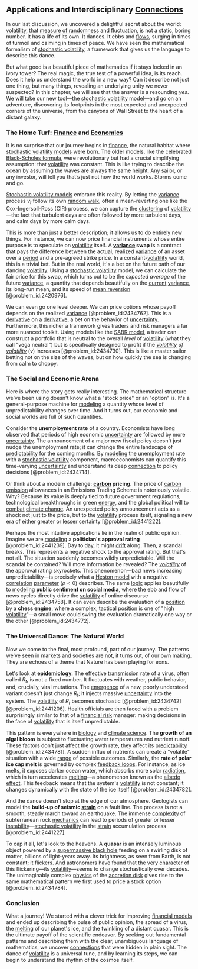 ## Applications and Interdisciplinary [Connections](@article_id:193345)

In our last discussion, we uncovered a delightful secret about the world: [volatility](@article_id:266358), that [measure of randomness](@article_id:272859) and fluctuation, is not a static, boring number. It has a life of its own. It dances. It ebbs and [flows](@article_id:161297), surging in times of turmoil and calming in times of peace. We have seen the mathematical formalism of [stochastic volatility](@article_id:140302), a framework that gives us the language to describe this dance.

But what good is a beautiful piece of mathematics if it stays locked in an ivory tower? The real magic, the true test of a powerful idea, is its reach. Does it help us understand the world in a new way? Can it describe not just one thing, but many things, revealing an underlying unity we never suspected? In this chapter, we will see that the answer is a resounding *yes*. We will take our new tool—the [stochastic volatility](@article_id:140302) model—and go on an adventure, discovering its footprints in the most expected and unexpected corners of the universe, from the canyons of Wall Street to the heart of a distant galaxy.

### The Home Turf: [Finance](@article_id:144433) and [Economics](@article_id:271560)

It is no surprise that our journey begins in [finance](@article_id:144433), the natural habitat where [stochastic volatility models](@article_id:142240) were born. The older models, like the celebrated [Black-Scholes formula](@article_id:194407), were revolutionary but had a crucial simplifying assumption: that [volatility](@article_id:266358) was constant. This is like trying to describe the ocean by assuming the waves are always the same height. Any sailor, or any investor, will tell you that’s just not how the world works. Storms come and go.

[Stochastic volatility models](@article_id:142240) embrace this reality. By letting the [variance](@article_id:148683) process $v_t$ follow its own [random walk](@article_id:142126), often a mean-reverting one like the Cox-Ingersoll-Ross (CIR) process, we can capture the [clustering](@article_id:266233) of [volatility](@article_id:266358)—the fact that turbulent days are often followed by more turbulent days, and calm days by more calm days.

This is more than just a better description; it allows us to do entirely new things. For instance, we can now price financial instruments whose entire purpose is to speculate on [volatility](@article_id:266358) itself. A **[variance](@article_id:148683) swap** is a contract that pays the difference between the actual, realized [variance](@article_id:148683) of an asset over a [period](@article_id:169165) and a pre-agreed strike price. In a constant-[volatility](@article_id:266358) world, this is a trivial bet. But in the real world, it's a bet on the future path of our dancing [volatility](@article_id:266358). Using a [stochastic volatility](@article_id:140302) model, we can calculate the fair price for this swap, which turns out to be the *expected average* of the future [variance](@article_id:148683), a quantity that depends beautifully on the [current](@article_id:270029) [variance](@article_id:148683), its long-run mean, and its speed of [mean reversion](@article_id:146104) [@problem_id:2420976].

We can even go one level deeper. We can price options whose payoff depends on the realized [variance](@article_id:148683) [@problem_id:2434762]. This is a [derivative](@article_id:157426) on a [derivative](@article_id:157426), a bet on the behavior of [uncertainty](@article_id:275351). Furthermore, this richer a framework gives traders and risk managers a far more nuanced toolkit. Using models like the [SABR model](@article_id:146666), a trader can construct a portfolio that is neutral to the overall *level* of [volatility](@article_id:266358) (what they call "vega neutral") but is specifically designed to profit if the *[volatility](@article_id:266358) of [volatility](@article_id:266358)* ($\nu$) increases [@problem_id:2434730]. This is like a master sailor betting not on the size of the waves, but on how quickly the sea is changing from calm to choppy.

### The Social and Economic Arena

Here is where the story gets really interesting. The mathematical structure we've been using doesn't know what a "stock price" or an "option" is. It's a general-purpose machine for [modeling](@article_id:268079) a quantity whose level of unpredictability changes over time. And it turns out, our economic and social worlds are full of such quantities.

Consider the **unemployment rate** of a country. Economists have long observed that periods of high economic [uncertainty](@article_id:275351) are followed by more [uncertainty](@article_id:275351). The announcement of a major new fiscal policy doesn't just nudge the unemployment rate; it can change the entire landscape of [predictability](@article_id:269596) for the coming months. By [modeling](@article_id:268079) the unemployment rate with a [stochastic volatility](@article_id:140302) component, macroeconomists can quantify this time-varying [uncertainty](@article_id:275351) and understand its deep [connection](@article_id:157984) to policy decisions [@problem_id:2434714].

Or think about a modern challenge: **[carbon](@article_id:149718) pricing**. The price of [carbon](@article_id:149718) [emission](@article_id:183140) allowances in an Emissions Trading Scheme is notoriously volatile. Why? Because its value is deeply tied to future government regulations, technological breakthroughs in green [energy](@article_id:149697), and the global political will to [combat](@article_id:263650) [climate change](@article_id:138399). An unexpected policy announcement acts as a shock not just to the price, but to the [volatility](@article_id:266358) process itself, signaling a new era of either greater or lesser certainty [@problem_id:2441222].

Perhaps the most intuitive applications lie in the realm of public opinion. Imagine we are [modeling](@article_id:268079) a **politician's approval rating** [@problem_id:2441239]. Day to day, it might [drift](@article_id:268312) along. Then, a scandal breaks. This represents a negative shock to the approval rating. But that's not all. The situation suddenly becomes wildly unpredictable. Will the scandal be contained? Will more information be revealed? The *[volatility](@article_id:266358)* of the approval rating skyrockets. This phenomenon—bad news increasing unpredictability—is precisely what a [Heston model](@article_id:143341) with a negative [correlation](@article_id:265479) [parameter](@article_id:174151) ($\rho < 0$) describes. The same [logic](@article_id:266330) applies beautifully to [modeling](@article_id:268079) **public sentiment on social media**, where the ebb and flow of news cycles directly drive the [volatility](@article_id:266358) of online discourse [@problem_id:2434758]. It can even describe the evaluation of a [position](@article_id:167295) by a **chess engine**, where a complex, tactical [position](@article_id:167295) is one of "high [volatility](@article_id:266358)"—a small move could swing the evaluation dramatically one way or the other [@problem_id:2434772].

### The Universal Dance: The Natural World

Now we come to the final, most profound, part of our journey. The patterns we've seen in markets and societies are not, it turns out, of our own making. They are echoes of a theme that Nature has been playing for eons.

Let's look at **[epidemiology](@article_id:140915)**. The effective [transmission](@article_id:160528) rate of a virus, often called $R_t$, is not a fixed number. It fluctuates with weather, public behavior, and, crucially, viral mutations. The [emergence](@article_id:140664) of a new, poorly understood variant doesn't just change $R_t$; it injects massive [uncertainty](@article_id:275351) into the system. The [volatility](@article_id:266358) of $R_t$ becomes stochastic [@problem_id:2434742] [@problem_id:2441206]. Health officials are then faced with a problem surprisingly similar to that of a [financial risk](@article_id:137603) manager: making decisions in the face of [volatility](@article_id:266358) that is itself unpredictable.

This pattern is everywhere in [biology](@article_id:276078) and [climate science](@article_id:160563). The **growth of an algal bloom** is subject to fluctuating water temperatures and nutrient runoff. These factors don't just affect the growth rate, they affect its [predictability](@article_id:269596) [@problem_id:2434781]. A sudden influx of nutrients can create a "volatile" situation with a wide [range](@article_id:154892) of possible outcomes. Similarly, the **rate of polar ice cap melt** is governed by complex [feedback loops](@article_id:264790). For instance, as ice melts, it exposes darker ocean water, which absorbs more solar [radiation](@article_id:139472), which in turn accelerates [melting](@article_id:139852)—a phenomenon known as the [albedo effect](@article_id:182425). This feedback means that the system's [volatility](@article_id:266358) is not constant; it changes dynamically with the state of the ice itself [@problem_id:2434782].

And the dance doesn't stop at the edge of our atmosphere. Geologists can model the **build-up of seismic [strain](@article_id:157877)** on a fault line. The process is not a smooth, steady march toward an earthquake. The immense [complexity](@article_id:265609) of subterranean rock [mechanics](@article_id:151174) can lead to periods of greater or lesser [instability](@article_id:175857)—[stochastic volatility](@article_id:140302) in the [strain](@article_id:157877) accumulation process [@problem_id:2441227].

To cap it all, let's look to the heavens. A **quasar** is an intensely luminous object powered by a [supermassive black hole](@article_id:159462) feeding on a swirling disk of matter, billions of light-years away. Its brightness, as seen from Earth, is not constant; it flickers. And astronomers have found that the very [character](@article_id:264898) of this flickering—its [volatility](@article_id:266358)—seems to change stochastically over decades. The unimaginably complex [physics](@article_id:144980) of the [accretion disk](@article_id:159110) gives rise to the same mathematical pattern we first used to price a stock option [@problem_id:2434784].

### Conclusion

What a journey! We started with a clever trick for improving [financial models](@article_id:275803) and ended up describing the pulse of public opinion, the spread of a virus, the [melting](@article_id:139852) of our planet's ice, and the twinkling of a distant quasar. This is the ultimate payoff of the scientific endeavor. By seeking out fundamental patterns and describing them with the clear, unambiguous language of mathematics, we uncover [connections](@article_id:193345) that were hidden in plain sight. The dance of [volatility](@article_id:266358) is a universal tune, and by learning its steps, we can begin to understand the rhythm of the cosmos itself.